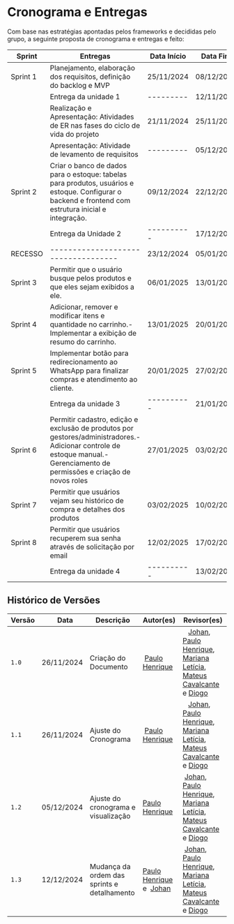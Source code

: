 # **Cronograma e Entregas**

  

  

Com base nas estratégias apontadas pelos frameworks e decididas pelo grupo, a seguinte proposta de cronograma e entregas e feito:

  

| **Sprint** | **Entregas** | **Data Início** | **Data Fim** |
| ---| ---| ---| --- |
| Sprint 1 | Planejamento, elaboração dos requisitos, definição do backlog e MVP | 25/11/2024 | 08/12/2024 |
|  | Entrega da unidade 1 | \--------- | 12/11/2024 |
|  | Realização e Apresentação: Atividades de ER nas fases do ciclo de vida do projeto | 21/11/2024 | 25/11/2024 |
|  | Apresentação: Atividade de levamento de requisitos | \--------- | 05/12/2024 |
| Sprint 2 | Criar o banco de dados para o estoque: tabelas para produtos, usuários e estoque. Configurar o backend e frontend com estrutura inicial e integração. | 09/12/2024 | 22/12/2024 |
|  | Entrega da Unidade 2 | \---------- | 17/12/2024 |
| RECESSO | \----------------------------------- | 23/12/2024 | 05/01/2025 |
| Sprint 3 | Permitir que o usuário busque pelos produtos e que eles sejam exibidos a ele. | 06/01/2025 | 13/01/2025 |
| Sprint 4 | Adicionar, remover e modificar itens e quantidade no carrinho.- Implementar a exibição de resumo do carrinho. | 13/01/2025 | 20/01/2025 |
| Sprint 5 | Implementar botão para redirecionamento ao WhatsApp para finalizar compras e atendimento ao cliente. | 20/01/2025 | 27/02/2025 |
|  | Entrega da unidade 3 | \---------- | 21/01/2025 |
| Sprint 6 | Permitir cadastro, edição e exclusão de produtos por gestores/administradores.- Adicionar controle de estoque manual.- Gerenciamento de permissões e criação de novos roles | 27/01/2025 | 03/02/2025 |
| Sprint 7 | Permitir que usuários vejam seu histórico de compra e detalhes dos produtos | 03/02/2025 | 10/02/2025 |
| Sprint 8 | Permitir que usuários recuperem sua senha através de solicitação por email | 12/02/2025 | 17/02/2025 |
|  | Entrega da unidade 4 | \---------- | 13/02/2025 |

  

## Histórico de Versões

  

| Versão |    Data | Descrição | Autor(es) | Revisor(es) |
| ---| ---| ---| ---| --- |
| `1.0` | 26/11/2024 | Criação do Documento |  [Paulo Henrique](https://github.com/Nanashii76) |    [Johan](https://github.com/johan-rocha), [Paulo Henrique](https://github.com/Nanashii76), [Mariana Letícia](https://github.com/Marianannn), [Mateus Cavalcante](https://github.com/mateuscavati) e [Diogo](https://github.com/Diogo-Barboza) |
| `1.1` | 26/11/2024 | Ajuste do Cronograma |  [Paulo Henrique](https://github.com/Nanashii76) |    [Johan](https://github.com/johan-rocha), [Paulo Henrique](https://github.com/Nanashii76), [Mariana Letícia](https://github.com/Marianannn), [Mateus Cavalcante](https://github.com/mateuscavati) e [Diogo](https://github.com/Diogo-Barboza) |
| `1.2` | 05/12/2024 | Ajuste do cronograma e visualização | [Paulo Henrique](https://github.com/Nanashii76) |  [Johan](https://github.com/johan-rocha), [Paulo Henrique](https://github.com/Nanashii76), [Mariana Letícia](https://github.com/Marianannn), [Mateus Cavalcante](https://github.com/mateuscavati) e [Diogo](https://github.com/Diogo-Barboza) |
| `1.3` | 12/12/2024 | Mudança da ordem das sprints e detalhamento | [Paulo Henrique](https://github.com/Nanashii76) e  [Johan](https://github.com/johan-rocha) |  [Johan](https://github.com/johan-rocha), [Paulo Henrique](https://github.com/Nanashii76), [Mariana Letícia](https://github.com/Marianannn), [Mateus Cavalcante](https://github.com/mateuscavati) e [Diogo](https://github.com/Diogo-Barboza) |

